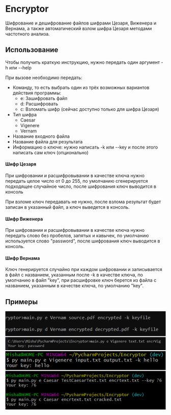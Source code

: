 # Encryptor
Шифрование и дешифрование файлов шифрами Цезаря, Виженера
и Вернама, а также автоматический взлом шифра Цезаря
методами частотного анализа.
## Использование
Чтобы получить краткую инструкцию, нужно передать один
аргумент -h или --help

При вызове необходимо передать:
* Команду, то есть выбрать один из трёх возможных вариантов действия программы:
    * e: Зашифровать файл
    * d: Расшифровать
    * c: Взломать шифр (сейчас доступно только для шифра Цезаря)
* Тип шифра
    * Caesar
    * Vigenere
    * Vernam
* Название входного файла
* Название файла для результата
* Информацию о ключе: нужно написать -k или --key и после этого написать сам ключ (опционально)

#### Шифр Цезаря
При шифровании и расшифровывании в качестве ключа нужно передать целое число от 0 до 255, по умолчанию сгенерируется подходящее случайное число, после шифрования ключ выводится в консоль

При взломе ключ передавать не нужно, после взлома результат будет записан в указанный файл, а ключ выведется в консоль.
#### Шифр Виженера
При шифровании и расшифровывании в качестве ключа нужно передать слово без пробелов, запятых и кавычек, по умолчанию используется слово "password", после шифрования ключ выводится в консоль.
#### Шифр Вернама
Ключ генерируется случайно при каждом шифровании и записывается в файл с названием, указанным после -k в качестве ключа, по умолчанию в файл "key", при расшифровке ключ берется из файла с названием, указанным в качестве ключа, по умолчанию "key".

## Примеры
![](/img/1.png)
![](/img/2.png)
![](/img/3.png)
![](/img/4.png)